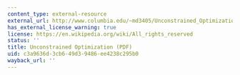 ```yaml
---
content_type: external-resource
external_url: http://www.columbia.edu/~md3405/Unconstrained_Optimization.pdf
has_external_license_warning: true
license: https://en.wikipedia.org/wiki/All_rights_reserved
status: ''
title: Unconstrained Optimization (PDF)
uid: c3a9636d-3cb6-49d3-9486-ee4238c295b0
wayback_url: ''
---
```

